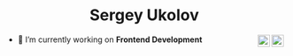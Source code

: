 <div align='center'><h1> Sergey Ukolov </h1></div>
<div align="center">
</a><a href="https://www.linkedin.com/in/sergey-ukolov" target="_blank" rel="nofollow"><img align="right" alt="Keshav's Linkdein" width="22px" src="https://img.icons8.com/color/48/000000/linkedin-2--v2.png" /></a><a href="https://www.instagram.com/ukolov_93" target="_blank" rel="nofollow"><img align="right" alt="Keshav's Insta" width="22px" src="https://img.icons8.com/color/48/000000/instagram-new--v2.png" /></a>
</div>

- 🔭 I’m currently working on  **Frontend Development**
